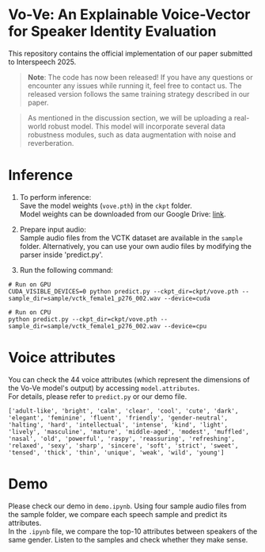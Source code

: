 # Vo-Ve: An Explainable Voice-Vector for Speaker Identity Evaluation
This repository contains the official implementation of our paper submitted to Interspeech 2025.

> **Note**: The code has now been released! If you have any questions or encounter any issues while running it, feel free to contact us.
The released version follows the same training strategy described in our paper.

> As mentioned in the discussion section, we will be uploading a real-world robust model. This model will incorporate several data robustness modules, such as data augmentation with noise and reverberation.

# Inference
1. To perform inference:\
Save the model weights (`vove.pth`) in the `ckpt` folder.\
Model weights can be downloaded from our Google Drive: [link](https://drive.google.com/drive/folders/17JXnrx2UUoZUg7LrOCeP8XZqTFkh7fXD?usp=sharing).

2. Prepare input audio:\
Sample audio files from the VCTK dataset are available in the `sample` folder.
Alternatively, you can use your own audio files by modifying the parser inside 'predict.py'.

3. Run the following command:
```
# Run on GPU
CUDA_VISIBLE_DEVICES=0 python predict.py --ckpt_dir=ckpt/vove.pth --sample_dir=sample/vctk_female1_p276_002.wav --device=cuda

# Run on CPU
python predict.py --ckpt_dir=ckpt/vove.pth --sample_dir=sample/vctk_female1_p276_002.wav --device=cpu
```

# Voice attributes
You can check the 44 voice attributes (which represent the dimensions of the Vo-Ve model's output) by accessing `model.attributes`.\
For details, please refer to `predict.py` or our demo file.
```
['adult-like', 'bright', 'calm', 'clear', 'cool', 'cute', 'dark', 'elegant', 'feminine', 'fluent', 'friendly', 'gender-neutral', 'halting', 'hard', 'intellectual', 'intense', 'kind', 'light', 'lively', 'masculine', 'mature', 'middle-aged', 'modest', 'muffled', 'nasal', 'old', 'powerful', 'raspy', 'reassuring', 'refreshing', 'relaxed', 'sexy', 'sharp', 'sincere', 'soft', 'strict', 'sweet', 'tensed', 'thick', 'thin', 'unique', 'weak', 'wild', 'young']
```

# Demo
Please check our demo in `demo.ipynb`. Using four sample audio files from the sample folder, we compare each speech sample and predict its attributes.\
In the `.ipynb` file, we compare the top-10 attributes between speakers of the same gender. Listen to the samples and check whether they make sense.
